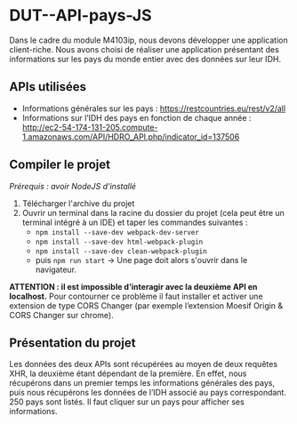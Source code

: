 # DUT--API-pays-JS
Dans le cadre du module M4103ip, nous devons développer une application client-riche. Nous avons choisi de réaliser une application présentant des informations sur les pays du monde entier avec des données sur leur IDH.

## APIs utilisées
- Informations générales sur les pays : https://restcountries.eu/rest/v2/all
- Informations sur l’IDH des pays en fonction de chaque année : http://ec2-54-174-131-205.compute-1.amazonaws.com/API/HDRO_API.php/indicator_id=137506

## Compiler le projet
*Prérequis : avoir NodeJS d'installé*
1. Télécharger l'archive du projet
2. Ouvrir un terminal dans la racine du dossier du projet (cela peut être un terminal intégré à un IDE) et taper les commandes suivantes :
    - `npm install --save-dev webpack-dev-server`
    - `npm install --save-dev html-webpack-plugin`
    - `npm install --save-dev clean-webpack-plugin`
    - puis `npm run start`
→ Une page doit alors s'ouvrir dans le navigateur.

**ATTENTION : il est impossible d’interagir avec la deuxième API en localhost.** Pour contourner ce problème il faut installer et activer une extension de type CORS Changer (par exemple l’extension Moesif Origin & CORS Changer sur chrome).

## Présentation du projet
Les données des deux APIs sont récupérées au moyen de deux requêtes XHR, la deuxième étant dépendant de la première. En effet, nous récupérons dans un premier temps les informations générales des pays, puis nous récupérons les données de l’IDH associé au pays correspondant. 250 pays sont listés. Il faut cliquer sur un pays pour afficher ses informations.
